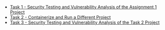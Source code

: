 - [Task 1 - Security Testing and Vulnerability Analysis of the Assignment 1 Project](task-1/task-1.md)
- [Task 2 - Containerize and Run a Different Project](task-2/task-2.md)
- [Task 3 - Security Testing and Vulnerability Analysis of the Task 2 Project](task-3/task-3.md)